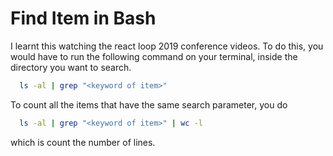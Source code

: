 # Find Item in Bash
I learnt this watching the react loop 2019 conference videos.
To do this, you would have to run the following command on your terminal, inside the directory you want to search.
```bash
  ls -al | grep "<keyword of item>"
```
  
To count all the items that have the same search parameter, you do
```bash
  ls -al | grep "<keyword of item>" | wc -l
```
which is count the number of lines.
